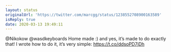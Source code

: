 ```yaml
---
layout: status
originalUrl: 'https://twitter.com/marcgg/status/1238552708900163589'
isReply: true
date: 2020-03-13 19:49:11
---
```


@Nikokow @wasdkeyboards Home made :) and yes, it’s made to do exactly that! I wrote how to do it, it’s very simple: https://t.co/ddsoPD7jDh

